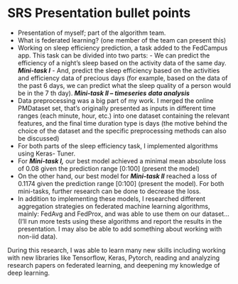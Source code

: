 # SRS Presentation bullet points

- Presentation of myself; part of the algorithm team.
- What is federated learning? (one member of the team can present this)
- Working on sleep efficiency prediction, a task added to the FedCampus app. This task
    can be divided into two parts:
       - We can predict the efficiency of a night’s sleep based on the activity data of
    the same day. ***Mini-task I***
       - And, predict the sleep efficiency based on the activities and efficiency data
    of precious days (for example, based on the data of the past 6 days, we can predict
    what the sleep quality of a person would be in the 7 th day). ***Mini-task II – timeseries***
    ***data analysis***
- Data preprocessing was a big part of my work. I merged the online PMDataset set,
    that’s originally presented as inputs in different time ranges (each minute, hour, etc.)
    into one dataset containing the relevant features, and the final time duration type is
    days (the motive behind the choice of the dataset and the specific preprocessing
    methods can also be discussed)
- For both parts of the sleep efficiency task, I implemented algorithms using Keras-
    Tuner.
- For ***Mini-task I,*** our best model achieved a minimal mean absolute loss of 0.08 given
    the prediction range [0:100] (present the model)
- On the other hand, our best model for ***Mini-task II*** reached a loss of 0.1174 given the
    prediction range [0:100] (present the model). For both mini-tasks, further research
    can be done to decrease the loss.
- In addition to implementing these models, I researched different aggregation
    strategies on federated machine learning algorithms, mainly: FedAvg and FedProx,
    and was able to use them on our dataset... (I’ll run more tests using these algorithms
    and report the results in the presentation. I may also be able to add something about
    working with non-iid data).

During this research, I was able to learn many new skills including working with new libraries
like Tensorflow, Keras, Pytorch, reading and analyzing research papers on federated learning,
and deepening my knowledge of deep learning.
